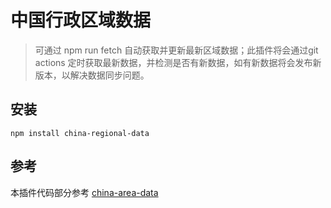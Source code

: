 # 中国行政区域数据

> 可通过 npm run fetch 自动获取并更新最新区域数据；此插件将会通过git actions 定时获取最新数据，并检测是否有新数据，如有新数据将会发布新版本，以解决数据同步问题。

## 安装

```
npm install china-regional-data
```


## 参考

本插件代码部分参考 [china-area-data](https://github.com/airyland/china-area-data)